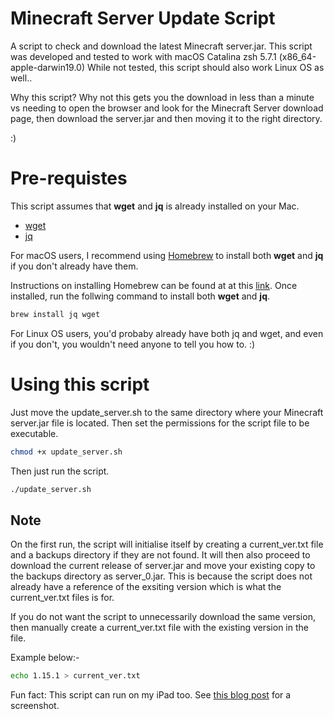 # Minecraft Server Update Script

A script to check and download the latest Minecraft server.jar.
This script was developed and tested to work with macOS Catalina zsh 5.7.1 (x86_64-apple-darwin19.0)
While not tested, this script should also work Linux OS as well..

Why this script? Why not this gets you the download in less than a minute vs needing to open the browser and look for the Minecraft Server download page, then download the server.jar and then moving it to the right directory.

:)

# Pre-requistes
This script assumes that **wget** and **jq** is already installed on your Mac. 
- [wget](https://www.gnu.org/software/wget/)
- [jq](https://stedolan.github.io/jq/)

For macOS users, I recommend using [Homebrew](http://brew.sh/) to install both **wget** and **jq** if you don't already have them.

Instructions on installing Homebrew can be found at at this [link](https://brew.sh). Once installed, run the follwing command to install both **wget** and **jq**.
```bash
brew install jq wget
```

For Linux OS users, you'd probaby already have both jq and wget, and even if you don't, you wouldn't need anyone to tell you how to. :)

# Using this script

Just move the update_server.sh to the same directory where your Minecraft server.jar file is located.
Then set the permissions for the script file to be executable.
```bash
chmod +x update_server.sh
```

Then just run the script. 
```bash
./update_server.sh
```

## Note
On the first run, the script will initialise itself by creating a current_ver.txt file and a backups directory if they are not found. It will then also proceed to download the current release of server.jar and move your existing copy to the backups directory as server_0.jar. This is because the script does not already have a reference of the exsiting version which is what the current_ver.txt files is for.

If you do not want the script to unnecessarily download the same version, then manually create a current_ver.txt file with the existing version in the file. 

Example below:-
```bash
echo 1.15.1 > current_ver.txt
```

Fun fact: This script can run on my iPad too. See [this blog post](https://www.atpeaz.com/using-a-script-to-update-the-minecraft-server-jar/) for a screenshot.
